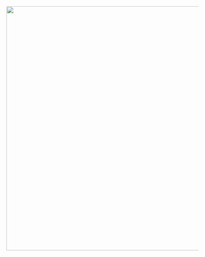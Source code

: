 <img class="img-responsive center-block" src="https://raw.githubusercontent.com/joshua19881228/my_blogs/master/Life_Discovery/My_Drawings/20161203.jpg" alt="" width="640"/>
